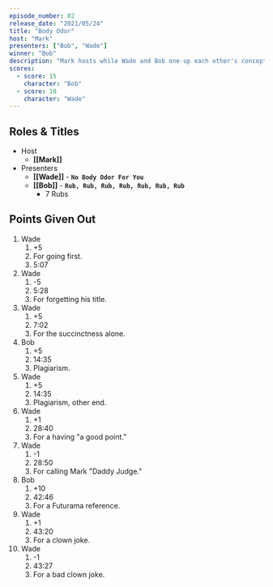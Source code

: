 ```yaml
---
episode_number: 02
release_date: "2021/05/24"
title: "Body Odor"
host: "Mark"
presenters: ["Bob", "Wade"]
winner: "Bob"
description: "Mark hosts while Wade and Bob one-up each other's concepts for eliminating body odor, debate the true number of human senses, and remember nostalgic aromas."
scores:
  - score: 15
    character: "Bob"
  - score: 10
    character: "Wade"
---
```


## Roles & Titles

- Host
  - **[[Mark]]**
- Presenters
  - **[[Wade]]** - **`No Body Odor For You`**
  - **[[Bob]]** - **`Rub, Rub, Rub, Rub, Rub, Rub, Rub`**
    - 7 Rubs

## Points Given Out

1. Wade
   1. +5
   2. For going first.
   3. 5:07
2. Wade
   1. -5
   2. 5:28
   3. For forgetting his title.
3. Wade
   1. +5
   2. 7:02
   3. For the succinctness alone.
4. Bob
   1. +5
   2. 14:35
   3. Plagiarism.
5. Wade
   1. +5
   2. 14:35
   3. Plagiarism, other end.
6. Wade
   1. +1
   2. 28:40
   3. For a having "a good point."
7. Wade
   1. -1
   2. 28:50
   3. For calling Mark "Daddy Judge."
8. Bob
   1. +10
   2. 42:46
   3. For a Futurama reference.
9. Wade
   1. +1
   2. 43:20
   3. For a clown joke.
10. Wade
    1. -1
    2. 43:27
    3. For a bad clown joke.
